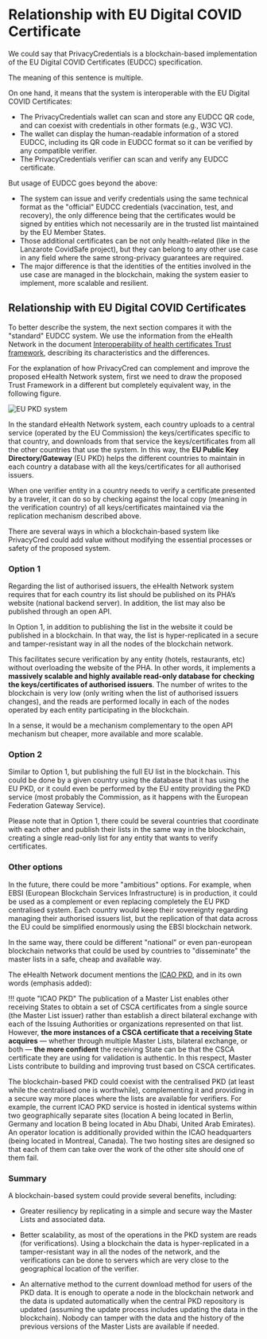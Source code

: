 # Relationship with EU Digital COVID Certificate

We could say that PrivacyCredentials is a blockchain-based implementation of the EU Digital COVID Certificates (EUDCC) specification.

The meaning of this sentence is multiple.

On one hand, it means that the system is interoperable with the EU Digital COVID Certificates:

- The PrivacyCredentials wallet can scan and store any EUDCC QR code, and can coexist with credentials in other formats (e.g., W3C VC).
- The wallet can display the human-readable information of a stored EUDCC, including its QR code in EUDCC format so it can be verified by any compatible verifier.
- The PrivacyCredentials verifier can scan and verify any EUDCC certificate.

But usage of EUDCC goes beyond the above:

- The system can issue and verify credentials using the same technical format as the "official" EUDCC credentials (vaccination, test, and recovery), the only difference being that the certificates would be signed by entities which not necessarily are in the trusted list maintained by the EU Member States.
- Those additional certificates can be not only health-related (like in the Lanzarote CovidSafe project), but they can belong to any other use case in any field where the same strong-privacy guarantees are required.
- The major difference is that the identities of the entities involved in the use case are managed in the blockchain, making the system easier to implement, more scalable and resilient.

## Relationship with EU Digital COVID Certificates

To better describe the system, the next section compares it with the "standard" EUDCC system. We use the information from the eHealth Network in the document [Interoperability of health certificates Trust framework](https://ec.europa.eu/health/sites/health/files/ehealth/docs/trust-framework_interoperability_certificates_en.pdf), describing its characteristics and the differences.

For the explanation of how PrivacyCred can complement and improve the proposed eHealth Network system, first we need to draw the proposed Trust Framework in a different but completely equivalent way, in the following figure.

![EU PKD system](ehealth_PKD.png)

In the standard eHealth Network system, each country uploads to a central service (operated by the EU Commission) the keys/certificates specific to that country, and downloads from that service the keys/certificates from all the other countries that use the system. In this way, the **EU Public Key Directory/Gateway** (EU PKD) helps the different countries to maintain in each country a database with all the keys/certificates for all authorised issuers.

When one verifier entity in a country needs to verify a certificate presented by a traveler, it can do so by checking against the local copy (meaning in the verification country) of all keys/certificates maintained via the replication mechanism described above.

There are several ways in which a blockchain-based system like PrivacyCred could add value without modifying the essential processes or safety of the proposed system.

### Option 1

Regarding the list of authorised issuers, the eHealth Network system requires that for each country its list should be published on its PHA’s website (national backend server). In addition, the list may also be published through an open API.

In Option 1, in addition to publishing the list in the website it could be published in a blockchain. In that way, the list is hyper-replicated in a secure and tamper-resistant way in all the nodes of the blockchain network.

This facilitates secure verification by any entity (hotels, restaurants, etc) without overloading the website of the PHA. In other words, it implements a **massively scalable and highly available read-only database for checking the keys/certificates of authorised issuers**. The number of writes to the blockchain is very low (only writing when the list of authorised issuers changes), and the reads are performed locally in each of the nodes operated by each entity participating in the blockchain.

In a sense, it would be a mechanism complementary to the open API mechanism but cheaper, more available and more scalable.

### Option 2

Similar to Option 1, but publishing the full EU list in the blockchain. This could be done by a given country using the database that it has using the EU PKD, or it could even be performed by the EU entity providing the PKD service (most probably the Commission, as it happens with the European Federation Gateway Service).

Please note that in Option 1, there could be several countries that coordinate with each other and publish their lists in the same way in the blockchain, creating a single read-only list for any entity that wants to verify certificates.

### Other options

In the future, there could be more "ambitious" options. For example, when EBSI (European Blockchain Services Infrastructure) is in production, it could be used as a complement or even replacing completely the EU PKD centralised system. Each country would keep their sovereignty regarding managing their authorised issuers list, but the replication of that data across the EU could be simplified enormously using the EBSI blockchain network.

In the same way, there could be different "national" or even pan-european blockchain networks that could be used by countries to "disseminate" the master lists in a safe, cheap and available way.

The eHealth Network document mentions the [ICAO PKD](https://www.icao.int/Security/FAL/PKD/Pages/default.aspx), and in its own words (emphasis added):

!!! quote "ICAO PKD"
    The publication of a Master List enables other receiving States to obtain a set of CSCA certificates from a single source (the Master List issuer) rather than establish a direct bilateral exchange with each of the Issuing Authorities or organizations represented on that list. However, **the more instances of a CSCA certificate that a receiving State acquires** — whether through multiple Master Lists, bilateral exchange, or both — **the more confident** the receiving State can be that the CSCA certificate they are using for validation is authentic. In this respect, Master Lists contribute to building and improving trust based on CSCA certificates.

The blockchain-based PKD could coexist with the centralised PKD (at least while the centralised one is worthwhile), complementing it and providing in a secure way more places where the lists are available for verifiers.
For example, the current ICAO PKD service is hosted in identical systems within two geographically separate sites (location A being located in Berlin, Germany and location B being located in Abu Dhabi, United Arab Emirates). An operator location is additionally provided within the ICAO headquarters (being located in Montreal, Canada). The two hosting sites are designed so that each of them can take over the work of the other site should one of them fail.

### Summary

A blockchain-based system could provide several benefits, including:

* Greater resiliency by replicating in a simple and secure way the Master Lists and associated data.

* Better scalability, as most of the operations in the PKD system are reads (for verifications). Using a blockchain the data is hyper-replicated in a tamper-resistant way in all the nodes of the network, and the verifications can be done to servers which are very close to the geographical location of the verifier.

* An alternative method to the current download method for users of the PKD data. It is enough to operate a node in the blockchain network and the data is updated automatically when the central PKD repository is updated (assuming the update process includes updating the data in the blockchain). Nobody can tamper with the data and the history of the previous versions of the Master Lists are available if needed.

